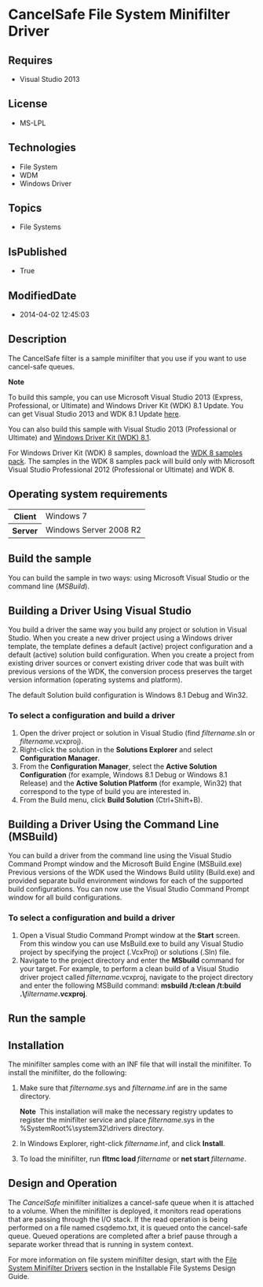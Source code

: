 # CancelSafe File System Minifilter Driver
## Requires
* Visual Studio 2013
## License
* MS-LPL
## Technologies
* File System
* WDM
* Windows Driver
## Topics
* File Systems
## IsPublished
* True
## ModifiedDate
* 2014-04-02 12:45:03
## Description

<div id="mainSection">
<p>The CancelSafe filter is a sample minifilter that you use if you want to use cancel-safe queues.
</p>
<p class="note"><b>Note</b>&nbsp;&nbsp;</p>
<p class="note">To build this sample, you can use Microsoft Visual Studio&nbsp;2013 (Express, Professional, or Ultimate) and Windows Driver Kit (WDK)&nbsp;8.1 Update. You can get Visual Studio&nbsp;2013 and WDK&nbsp;8.1 Update
<a href="http://go.microsoft.com/fwlink/p/?LInkID=239721">here</a>.</p>
<p class="note">You can also build this sample with Visual Studio&nbsp;2013 (Professional or Ultimate) and
<a href="http://go.microsoft.com/fwlink/p/?LInkID=391348">Windows Driver Kit (WDK)&nbsp;8.1</a>.</p>
<p class="note">For Windows Driver Kit (WDK)&nbsp;8 samples, download the <a href=" http://go.microsoft.com/fwlink/?LinkId=317090">
WDK&nbsp;8 samples pack</a>. The samples in the WDK&nbsp;8 samples pack will build only with Microsoft Visual Studio Professional&nbsp;2012 (Professional or Ultimate) and WDK&nbsp;8.</p>
<p></p>
<h2>Operating system requirements</h2>
<table>
<tbody>
<tr>
<th>Client</th>
<td><dt>Windows&nbsp;7 </dt></td>
</tr>
<tr>
<th>Server</th>
<td><dt>Windows Server&nbsp;2008&nbsp;R2 </dt></td>
</tr>
</tbody>
</table>
<h2>Build the sample</h2>
<p>You can build the sample in two ways: using Microsoft Visual Studio or the command line (<i>MSBuild</i>).</p>
<h2><a id="Building_a_Driver_Using_Visual_Studio"></a><a id="building_a_driver_using_visual_studio"></a><a id="BUILDING_A_DRIVER_USING_VISUAL_STUDIO"></a>Building a Driver Using Visual Studio</h2>
<p>You build a driver the same way you build any project or solution in Visual Studio. When you create a new driver project using a Windows driver template, the template defines a default (active) project configuration and a default (active) solution build
 configuration. When you create a project from existing driver sources or convert existing driver code that was built with previous versions of the WDK, the conversion process preserves the target version information (operating systems and platform).</p>
<p>The default Solution build configuration is Windows&nbsp;8.1 Debug and Win32.</p>
<h3><a id="To_select_a_configuration_and_build_a_driver"></a><a id="to_select_a_configuration_and_build_a_driver"></a><a id="TO_SELECT_A_CONFIGURATION_AND_BUILD_A_DRIVER"></a>To select a configuration and build a driver</h3>
<ol>
<li>Open the driver project or solution in Visual Studio (find <i>filtername</i>.sln or
<i>filtername</i>.vcxproj). </li><li>Right-click the solution in the <b>Solutions Explorer</b> and select <b>Configuration Manager</b>.
</li><li>From the <b>Configuration Manager</b>, select the <b>Active Solution Configuration</b> (for example, Windows&nbsp;8.1 Debug or Windows&nbsp;8.1 Release) and the
<b>Active Solution Platform</b> (for example, Win32) that correspond to the type of build you are interested in.
</li><li>From the Build menu, click <b>Build Solution</b> (Ctrl&#43;Shift&#43;B). </li></ol>
<h2><a id="Building_a_Driver_Using_the_Command_Line__MSBuild_"></a><a id="building_a_driver_using_the_command_line__msbuild_"></a><a id="BUILDING_A_DRIVER_USING_THE_COMMAND_LINE__MSBUILD_"></a>Building a Driver Using the Command Line (MSBuild)</h2>
<p>You can build a driver from the command line using the Visual Studio Command Prompt window and the Microsoft Build Engine (MSBuild.exe) Previous versions of the WDK used the Windows Build utility (Build.exe) and provided separate build environment windows
 for each of the supported build configurations. You can now use the Visual Studio Command Prompt window for all build configurations.</p>
<h3><a id="To_select_a_configuration_and_build_a_driver"></a><a id="to_select_a_configuration_and_build_a_driver"></a><a id="TO_SELECT_A_CONFIGURATION_AND_BUILD_A_DRIVER"></a>To select a configuration and build a driver</h3>
<ol>
<li>Open a Visual Studio Command Prompt window at the <b>Start</b> screen. From this window you can use MsBuild.exe to build any Visual Studio project by specifying the project (.VcxProj) or solutions (.Sln) file.
</li><li>Navigate to the project directory and enter the <b>MSbuild</b> command for your target. For example, to perform a clean build of a Visual Studio driver project called
<i>filtername</i>.vcxproj, navigate to the project directory and enter the following MSBuild command:
<b>msbuild /t:clean /t:build .\</b><i>filtername</i><b>.vcxproj</b>. </li></ol>
<h2>Run the sample</h2>
<h2><a id="Installation"></a><a id="installation"></a><a id="INSTALLATION"></a>Installation</h2>
<p>The minifilter samples come with an INF file that will install the minifilter. To install the minifilter, do the following:</p>
<ol>
<li>
<p>Make sure that <i>filtername</i>.sys and <i>filtername</i>.inf are in the same directory.
</p>
<p class="note"><b>Note</b>&nbsp;&nbsp;This installation will make the necessary registry updates to register the minifilter service and place
<i>filtername</i>.sys in the %SystemRoot%\system32\drivers directory.</p>
</li><li>
<p>In Windows Explorer, right-click <i>filtername</i>.inf, and click <b>Install</b>.</p>
</li><li>
<p>To load the minifilter, run <b>fltmc load </b><i>filtername</i> or <b>net start
</b><i>filtername</i>. </p>
</li></ol>
<h2><a id="Design_and_Operation"></a><a id="design_and_operation"></a><a id="DESIGN_AND_OPERATION"></a>Design and Operation</h2>
<p>The <i>CancelSafe</i> minifilter initializes a cancel-safe queue when it is attached to a volume. When the minifilter is deployed, it monitors read operations that are passing through the I/O stack. If the read operation is being performed on a file named
 csqdemo.txt, it is queued onto the cancel-safe queue. Queued operations are completed after a brief pause through a separate worker thread that is running in system context.
</p>
<p>For more information on file system minifilter design, start with the <a href="http://msdn.microsoft.com/en-us/library/windows/hardware/ff540402">
File System Minifilter Drivers</a> section in the Installable File Systems Design Guide.</p>
</div>
